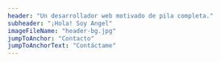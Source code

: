 ```yaml
---
header: "Un desarrollador web motivado de pila completa."
subheader: "¡Hola! Soy Angel"
imageFileName: "header-bg.jpg"
jumpToAnchor: "Contacto"
jumpToAnchorText: "Contáctame"
---
```



